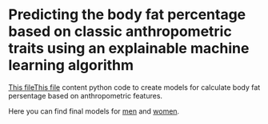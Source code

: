 # Predicting the body fat percentage based on classic anthropometric traits using an explainable machine learning algorithm

[This fileThis file](Model_creating.ipynb) content python code to create models for calculate body fat persentage based on anthropometric features.

Here you can find final models for [men](last_version_26.01_model_m_904_.bin) and [women](last_version_26.01_model_w_906_.bin).
